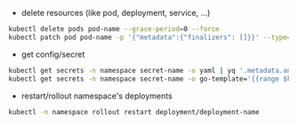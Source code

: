 - delete resources (like pod, deployment, service, ...)
```bash
kubectl delete pods pod-name --grace-period=0 --force
kubectl patch pod pod-name -p '{"metadata":{"finalizers": []}}' --type=merge # if hitting wall :(
```
- get config/secret
```bash
kubectl get secrets -n namespace secret-name -o yaml | yq '.metadata.annotations."kubectl.kubernetes.io/last-applied-configuration"' | jq -r | yq -y
kubectl get secrets -n namespace secret-name -o go-template='{{range $k,$v := .data}}{{printf "%s: " $k}}{{if not $v}}{{$v}}{{else}}{{$v | base64decode}}{{end}}{{"\n"}}{{end}}'
```
- restart/rollout namespace's deployments
```bash
kubectl -n namespace rollout restart deployment/deployment-name
```